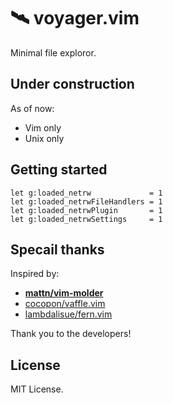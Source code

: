 # 🛰 voyager.vim

Minimal file exploror.

## Under construction

As of now: 

* Vim only
* Unix only


## Getting started

```vim
let g:loaded_netrw             = 1
let g:loaded_netrwFileHandlers = 1
let g:loaded_netrwPlugin       = 1
let g:loaded_netrwSettings     = 1
```

## Specail thanks

Inspired by:

* **[mattn/vim-molder](https://github.com/mattn/vim-molder)**
* [cocopon/vaffle.vim](https://github.com/cocopon/vaffle.vim)
* [lambdalisue/fern.vim](https://github.com/lambdalisue/fern.vim)

Thank you to the developers!


## License

MIT License.

